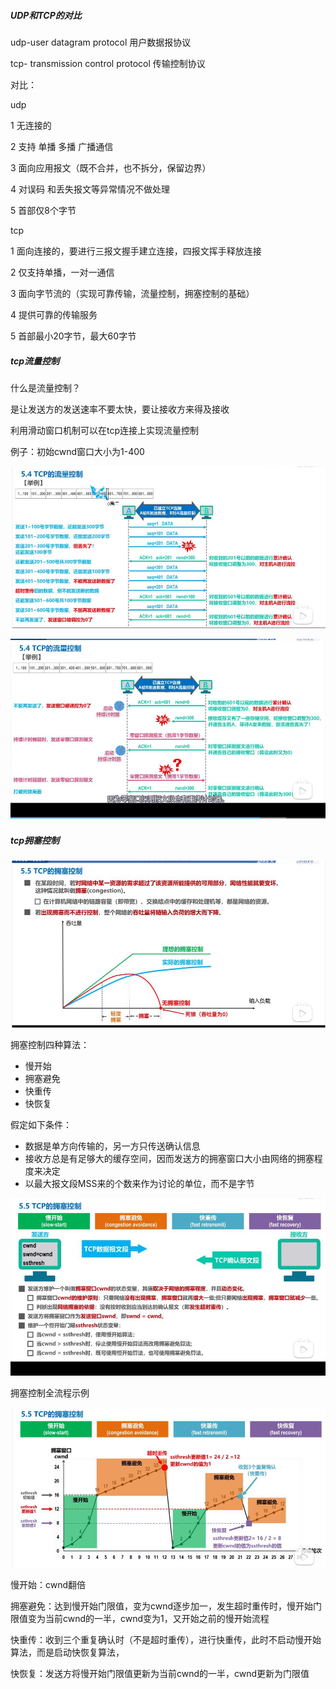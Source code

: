 ##### UDP和TCP的对比

udp-user datagram protocol 用户数据报协议

tcp- transmission control protocol 传输控制协议

对比：

udp

1 无连接的

2  支持 单播 多播 广播通信

3 面向应用报文（既不合并，也不拆分，保留边界）

4 对误码 和丢失报文等异常情况不做处理

5 首部仅8个字节

tcp

1 面向连接的，要进行三报文握手建立连接，四报文挥手释放连接

2  仅支持单播，一对一通信

3  面向字节流的（实现可靠传输，流量控制，拥塞控制的基础）

4 提供可靠的传输服务

5 首部最小20字节，最大60字节



##### tcp流量控制

什么是流量控制？

是让发送方的发送速率不要太快，要让接收方来得及接收

利用滑动窗口机制可以在tcp连接上实现流量控制

例子：初始cwnd窗口大小为1-400

![流量控制](../img/flow-control.jpg)



![流量控制](../img/fc2.jpg)



##### tcp拥塞控制

![拥塞控制](../img/yskz.jpg)

 拥塞控制四种算法：

+ 慢开始
+ 拥塞避免
+ 快重传
+ 快恢复

假定如下条件：

+ 数据是单方向传输的，另一方只传送确认信息
+ 接收方总是有足够大的缓存空间，因而发送方的拥塞窗口大小由网络的拥塞程度来决定
+ 以最大报文段MSS来的个数来作为讨论的单位，而不是字节

![](../img/y1.jpg)



拥塞控制全流程示例

![](../img/y2.jpg)

慢开始：cwnd翻倍

拥塞避免：达到慢开始门限值，变为cwnd逐步加一，发生超时重传时，慢开始门限值变为当前cwnd的一半，cwnd变为1，又开始之前的慢开始流程

快重传：收到三个重复确认时（不是超时重传），进行快重传，此时不启动慢开始算法，而是启动快恢复算法，

快恢复：发送方将慢开始门限值更新为当前cwnd的一半，cwnd更新为门限值
